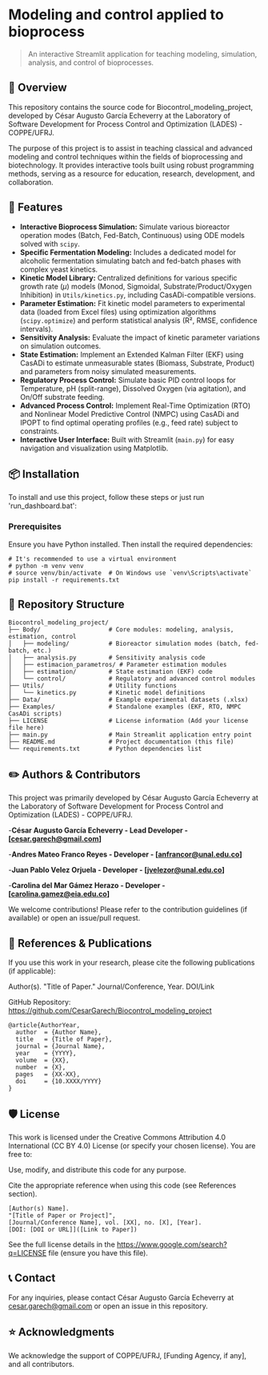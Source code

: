 # Modeling and control applied to bioprocess
> An interactive Streamlit application for teaching modeling, simulation, analysis, and control of bioprocesses.

## 📖 Overview
This repository contains the source code for Biocontrol_modeling_project, developed by César Augusto García Echeverry at the Laboratory of Software Development for Process Control and Optimization (LADES) - COPPE/UFRJ.

The purpose of this project is to assist in teaching classical and advanced modeling and control techniques within the fields of bioprocessing and biotechnology. It provides interactive tools built using robust programming methods, serving as a resource for education, research, development, and collaboration.

## 🚀 Features
- **Interactive Bioprocess Simulation:** Simulate various bioreactor operation modes (Batch, Fed-Batch, Continuous) using ODE models solved with `scipy`.
- **Specific Fermentation Modeling:** Includes a dedicated model for alcoholic fermentation simulating batch and fed-batch phases with complex yeast kinetics.
- **Kinetic Model Library:** Centralized definitions for various specific growth rate ($\mu$) models (Monod, Sigmoidal, Substrate/Product/Oxygen Inhibition) in `Utils/kinetics.py`, including CasADi-compatible versions.
- **Parameter Estimation:** Fit kinetic model parameters to experimental data (loaded from Excel files) using optimization algorithms (`scipy.optimize`) and perform statistical analysis (R², RMSE, confidence intervals).
- **Sensitivity Analysis:** Evaluate the impact of kinetic parameter variations on simulation outcomes.
- **State Estimation:** Implement an Extended Kalman Filter (EKF) using CasADi to estimate unmeasurable states (Biomass, Substrate, Product) and parameters from noisy simulated measurements.
- **Regulatory Process Control:** Simulate basic PID control loops for Temperature, pH (split-range), Dissolved Oxygen (via agitation), and On/Off substrate feeding.
- **Advanced Process Control:** Implement Real-Time Optimization (RTO) and Nonlinear Model Predictive Control (NMPC) using CasADi and IPOPT to find optimal operating profiles (e.g., feed rate) subject to constraints.
- **Interactive User Interface:** Built with Streamlit (`main.py`) for easy navigation and visualization using Matplotlib.

## 📦 Installation
To install and use this project, follow these steps or just run 'run_dashboard.bat':

### Prerequisites
Ensure you have Python installed. Then install the required dependencies:
```
# It's recommended to use a virtual environment
# python -m venv venv
# source venv/bin/activate  # On Windows use `venv\Scripts\activate`
pip install -r requirements.txt
```

## 📂 Repository Structure

```text
Biocontrol_modeling_project/
├── Body/                   # Core modules: modeling, analysis, estimation, control
│   ├── modeling/           # Bioreactor simulation modes (batch, fed-batch, etc.)
│   ├── analysis.py         # Sensitivity analysis code
│   ├── estimacion_parametros/ # Parameter estimation modules
│   ├── estimation/         # State estimation (EKF) code
│   └── control/            # Regulatory and advanced control modules
├── Utils/                  # Utility functions
│   └── kinetics.py         # Kinetic model definitions
├── Data/                   # Example experimental datasets (.xlsx)
├── Examples/               # Standalone examples (EKF, RTO, NMPC CasADi scripts)
├── LICENSE                 # License information (Add your license file here)
├── main.py                 # Main Streamlit application entry point
├── README.md               # Project documentation (this file)
└── requirements.txt        # Python dependencies list
```

## ✏️ Authors & Contributors

This project was primarily developed by César Augusto García Echeverry at the Laboratory of Software Development for Process Control and Optimization (LADES) - COPPE/UFRJ.

-**César Augusto García Echeverry - Lead Developer - [cesar.garech@gmail.com]**

-**Andres Mateo Franco Reyes - Developer - [anfrancor@unal.edu.co]**

-**Juan Pablo Velez Orjuela - Developer - [jvelezor@unal.edu.co]**

-**Carolina del Mar Gámez Herazo - Developer - [carolina.gamez@eia.edu.co]**


We welcome contributions! Please refer to the contribution guidelines (if available) or open an issue/pull request.


## 🔬 References & Publications
If you use this work in your research, please cite the following publications (if applicable):

Author(s). "Title of Paper." Journal/Conference, Year. DOI/Link

GitHub Repository: https://github.com/CesarGarech/Biocontrol_modeling_project

```text
@article{AuthorYear,
  author  = {Author Name},
  title   = {Title of Paper},
  journal = {Journal Name},
  year    = {YYYY},
  volume  = {XX},
  number  = {X},
  pages   = {XX-XX},
  doi     = {10.XXXX/YYYY}
}
```
## 🛡 License
This work is licensed under the Creative Commons Attribution 4.0 International (CC BY 4.0) License (or specify your chosen license).
You are free to:

Use, modify, and distribute this code for any purpose.

Cite the appropriate reference when using this code (see References section).
```text
[Author(s) Name].
"[Title of Paper or Project]",
[Journal/Conference Name], vol. [XX], no. [X], [Year].
[DOI: [DOI or URL]]([Link to Paper])
```
See the full license details in the https://www.google.com/search?q=LICENSE file (ensure you have this file).

## 📞 Contact
For any inquiries, please contact César Augusto García Echeverry at cesar.garech@gmail.com or open an issue in this repository.

## ⭐ Acknowledgments
We acknowledge the support of COPPE/UFRJ, [Funding Agency, if any], and all contributors.
